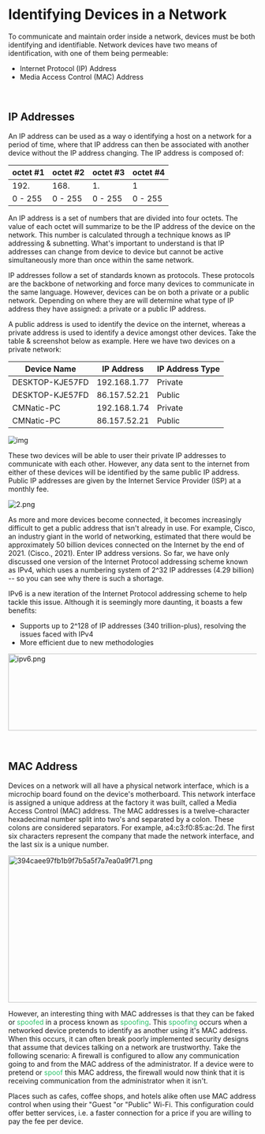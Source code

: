 # Identifying Devices in a Network

To communicate and maintain order inside a network, devices must be both identifying and identifiable. Network devices have two means of identification, with one of them being permeable:

- Internet Protocol (IP) Address
- Media Access Control (MAC) Address

&nbsp;

## IP Addresses

An IP address can be used as a way o identifying a host on a network for a period of time, where that IP address can then be associated with another device without the IP address changing. The IP address is composed of:

| octet #1 | octet #2 | octet #3 | octet #4 |
| --- | --- | --- | --- |
| 192. | 168. | 1.  | 1   |
| 0 - 255 | 0 - 255 | 0 - 255 | 0 - 255 |

An IP address is a set of numbers that are divided into four octets. The value of each octet will summarize to be the IP address of the device on the network. This number is calculated through a technique knows as IP addressing & subnetting. What's important to understand is that IP addresses can change from device to device but cannot be active simultaneously more than once within the same network.

IP addresses follow a set of standards known as protocols. These protocols are the backbone of networking and force many devices to communicate in the same language. However, devices can be on both a private or a public network. Depending on where they are will determine what type of IP address they have assigned: a private or a public IP address.

A public address is used to identify the device on the internet, whereas a private address is used to identify a device amongst other devices. Take the table & screenshot below as example. Here we have two devices on a private network:

| **Device Name** | **IP Address** | **IP Address Type** |
| --- | --- | --- |
| DESKTOP-KJE57FD | 192.168.1.77 | Private |
| DESKTOP-KJE57FD | 86.157.52.21 | Public |
| CMNatic-PC | 192.168.1.74 | Private |
| CMNatic-PC | 86.157.52.21 | Public |

![img](../../_resources/1-1.png)

These two devices will be able to user their private IP addresses to communicate with each other. However, any data sent to the internet from either of these devices will be identified by the same public IP address. Public IP addresses are given by the Internet Service Provider (ISP) at a monthly fee.

![2.png](../../_resources/2-1.png)

As more and more devices become connected, it becomes increasingly difficult to get a public address that isn't already in use. For example, Cisco, an industry giant in the world of networking, estimated that there would be approximately 50 billion devices connected on the Internet by the end of 2021. (Cisco., 2021). Enter IP address versions. So far, we have only discussed one version of the Internet Protocol addressing scheme known as IPv4, which uses a numbering system of 2^32 IP addresses (4.29 billion) -- so you can see why there is such a shortage.

IPv6 is a new iteration of the Internet Protocol addressing scheme to help tackle this issue. Although it is seemingly more daunting, it boasts a few benefits:

- Supports up to 2^128 of IP addresses (340 trillion-plus), resolving the issues faced with IPv4
- More efficient due to new methodologies

<img src="../../_resources/ipv6-1.png" alt="ipv6.png" width="649" height="156" style="display: block; margin: 0 auto;" class="jop-noMdConv">

&nbsp;

## MAC Address

Devices on a network will all have a physical network interface, which is a microchip board found on the device's motherboard. This network interface is assigned a unique address at the factory it was built, called a Media Access Control (MAC) address. The MAC addresses is a twelve-character hexadecimal number split into two's and separated by a colon. These colons are considered separators. For example, a4:c3:f0:85:ac:2d. The first six characters represent the company that made the network interface, and the last six is a unique number.

<img src="../../_resources/394caee97fb1b9f7b5a5f7a7ea0a9f71-1.png" alt="394caee97fb1b9f7b5a5f7a7ea0a9f71.png" width="508" height="298" style="display: block; margin: 0 auto;" class="jop-noMdConv">

However, an interesting thing with MAC addresses is that they can be faked or <span style="color: #2dc26b;">spoofed</span> in a process known as <span style="color: #2dc26b;">spoofing</span>. This <span style="color: #2dc26b;">spoofing</span> occurs when a networked device pretends to identify as another using it's MAC address. When this occurs, it can often break poorly implemented security designs that assume that devices talking on a network are trustworthy. Take the following scenario: A firewall is configured to allow any communication going to and from the MAC address of the administrator. If a device were to pretend or <span style="color: #2dc26b;">spoof</span> this MAC address, the firewall would now think that it is receiving communication from the administrator when it isn't.

Places such as cafes, coffee shops, and hotels alike often use MAC address control when using their "Guest "or "Public" Wi-Fi. This configuration could offer better services, i.e. a faster connection for a price if you are willing to pay the fee per device.